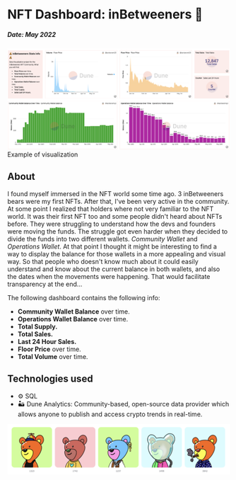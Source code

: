 # NFT Dashboard: inBetweeners 🧸
##### Date: May 2022





![Screenshot](screenshot1.png)
Example of visualization

## About
I found myself immersed in the NFT world some time ago. 3 inBetweeners bears were my first NFTs.
After that, I've been very active in the community. At some point I realized that holders where not very familiar to the NFT world. It was their first NFT too and some people didn't heard about NFTs before. They were struggling to understand how the devs and founders were moving the funds. The struggle got even harder when they decided to divide the funds into two different wallets. *Community Wallet* and *Operations Wallet*. At that point I thought it might be interesting to find a way to display the balance for those wallets in a more appealing and visual way. So that people who doesn't know much about it could easily understand and know about the current balance in both wallets, and also the dates when the movements were happening. That would facilitate transparency at the end...


The following dashboard contains the following info:
- **Community Wallet Balance** over time.
- **Operations Wallet Balance** over time.
- **Total Supply.**
- **Total Sales.**
- **Last 24 Hour Sales.**
- **Floor Price** over time.
- **Total Volume** over time.

## Technologies used
* ⚙️ SQL
* 🏜 Dune Analytics: Community-based, open-source data provider which allows anyone to publish and access crypto trends in real-time.

![Collection images](screenshot2.png)
